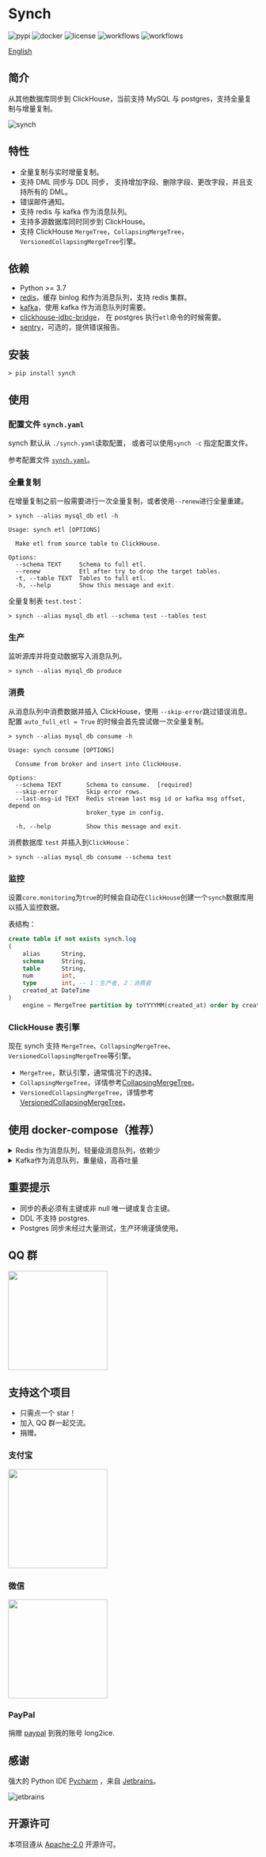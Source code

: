 # Synch

![pypi](https://img.shields.io/pypi/v/synch.svg?style=flat)
![docker](https://img.shields.io/docker/cloud/build/long2ice/synch)
![license](https://img.shields.io/github/license/long2ice/synch)
![workflows](https://github.com/long2ice/synch/workflows/pypi/badge.svg)
![workflows](https://github.com/long2ice/synch/workflows/ci/badge.svg)

[English](https://github.com/long2ice/synch/blob/dev/README.md)

## 简介

从其他数据库同步到 ClickHouse，当前支持 MySQL 与 postgres，支持全量复制与增量复制。

![synch](https://github.com/long2ice/synch/raw/dev/images/synch.png)

## 特性

- 全量复制与实时增量复制。
- 支持 DML 同步与 DDL 同步， 支持增加字段、删除字段、更改字段，并且支持所有的 DML。
- 错误邮件通知。
- 支持 redis 与 kafka 作为消息队列。
- 支持多源数据库同时同步到 ClickHouse。
- 支持 ClickHouse `MergeTree`，`CollapsingMergeTree`，`VersionedCollapsingMergeTree`引擎。

## 依赖

- Python >= 3.7
- [redis](https://redis.io)，缓存 binlog 和作为消息队列，支持 redis 集群。
- [kafka](https://kafka.apache.org)，使用 kafka 作为消息队列时需要。
- [clickhouse-jdbc-bridge](https://github.com/long2ice/clickhouse-jdbc-bridge)， 在 postgres 执行`etl`命令的时候需要。
- [sentry](https://github.com/getsentry/sentry)，可选的，提供错误报告。

## 安装

```shell
> pip install synch
```

## 使用

### 配置文件 `synch.yaml`

synch 默认从 `./synch.yaml`读取配置， 或者可以使用`synch -c` 指定配置文件。

参考配置文件 [`synch.yaml`](https://github.com/long2ice/synch/blob/dev/synch.yaml)。

### 全量复制

在增量复制之前一般需要进行一次全量复制，或者使用`--renew`进行全量重建。

```shell
> synch --alias mysql_db etl -h

Usage: synch etl [OPTIONS]

  Make etl from source table to ClickHouse.

Options:
  --schema TEXT     Schema to full etl.
  --renew           Etl after try to drop the target tables.
  -t, --table TEXT  Tables to full etl.
  -h, --help        Show this message and exit.
```

全量复制表 `test.test`：

```shell
> synch --alias mysql_db etl --schema test --tables test
```

### 生产

监听源库并将变动数据写入消息队列。

```shell
> synch --alias mysql_db produce
```

### 消费

从消息队列中消费数据并插入 ClickHouse，使用 `--skip-error`跳过错误消息。 配置 `auto_full_etl = True` 的时候会首先尝试做一次全量复制。

```shell
> synch --alias mysql_db consume -h

Usage: synch consume [OPTIONS]

  Consume from broker and insert into ClickHouse.

Options:
  --schema TEXT       Schema to consume.  [required]
  --skip-error        Skip error rows.
  --last-msg-id TEXT  Redis stream last msg id or kafka msg offset, depend on
                      broker_type in config.

  -h, --help          Show this message and exit.
```

消费数据库 `test` 并插入到`ClickHouse`：

```shell
> synch --alias mysql_db consume --schema test
```

### 监控

设置`core.monitoring`为`true`的时候会自动在`ClickHouse`创建一个`synch`数据库用以插入监控数据。

表结构：

```sql
create table if not exists synch.log
(
    alias      String,
    schema     String,
    table      String,
    num        int,
    type       int, -- 1：生产者, 2：消费者
    created_at DateTime
)
    engine = MergeTree partition by toYYYYMM(created_at) order by created_at;
```

### ClickHouse 表引擎

现在 synch 支持 `MergeTree`、`CollapsingMergeTree`、`VersionedCollapsingMergeTree`等引擎。

- `MergeTree`，默认引擎，通常情况下的选择。
- `CollapsingMergeTree`，详情参考[CollapsingMergeTree](https://clickhouse.tech/docs/zh/engines/table-engines/mergetree-family/collapsingmergetree/)。
- `VersionedCollapsingMergeTree`，详情参考[VersionedCollapsingMergeTree](https://clickhouse.tech/docs/zh/engines/table-engines/mergetree-family/versionedcollapsingmergetree/)。

## 使用 docker-compose（推荐）

<details>
<summary>Redis 作为消息队列，轻量级消息队列，依赖少</summary>

```yaml
version: "3"
services:
  producer:
    depends_on:
      - redis
    image: long2ice/synch
    command: synch --alias mysql_db produce
    volumes:
      - ./synch.yaml:/synch/synch.yaml
  # 一个消费者消费一个数据库
  consumer.test:
    depends_on:
      - redis
    image: long2ice/synch
    command: synch --alias mysql_db consume --schema test
    volumes:
      - ./synch.yaml:/synch/synch.yaml
  redis:
    hostname: redis
    image: redis:latest
    volumes:
      - redis
volumes:
  redis:
```

</details>

<details>
<summary>Kafka作为消息队列，重量级，高吞吐量</summary>

```yaml
version: "3"
services:
  zookeeper:
    image: bitnami/zookeeper:3
    hostname: zookeeper
    environment:
      - ALLOW_ANONYMOUS_LOGIN=yes
    volumes:
      - zookeeper:/bitnami
  kafka:
    image: bitnami/kafka:2
    hostname: kafka
    environment:
      - KAFKA_CFG_ZOOKEEPER_CONNECT=zookeeper:2181
      - ALLOW_PLAINTEXT_LISTENER=yes
      - JMX_PORT=23456
      - KAFKA_CFG_AUTO_CREATE_TOPICS_ENABLE=true
      - KAFKA_ADVERTISED_LISTENERS=PLAINTEXT://kafka:9092
    depends_on:
      - zookeeper
    volumes:
      - kafka:/bitnami
  kafka-manager:
    image: hlebalbau/kafka-manager
    ports:
      - "9000:9000"
    environment:
      ZK_HOSTS: "zookeeper:2181"
      KAFKA_MANAGER_AUTH_ENABLED: "false"
    command: -Dpidfile.path=/dev/null
  producer:
    depends_on:
      - redis
      - kafka
      - zookeeper
    image: long2ice/synch
    command: synch --alias mysql_db produce
    volumes:
      - ./synch.yaml:/synch/synch.yaml
  # 一个消费者消费一个数据库
  consumer.test:
    depends_on:
      - redis
      - kafka
      - zookeeper
    image: long2ice/synch
    command: synch --alias mysql_db consume --schema test
    volumes:
      - ./synch.yaml:/synch/synch.yaml
  redis:
    hostname: redis
    image: redis:latest
    volumes:
      - redis:/data
volumes:
  redis:
  kafka:
  zookeeper:
```

</details>

## 重要提示

- 同步的表必须有主键或非 null 唯一键或复合主键。
- DDL 不支持 postgres.
- Postgres 同步未经过大量测试，生产环境谨慎使用。

## QQ 群

<img width="200" src="https://github.com/long2ice/synch/raw/dev/images/qq_group.png"/>

## 支持这个项目

- 只需点一个 star！
- 加入 QQ 群一起交流。
- 捐赠。

### 支付宝

<img width="200" src="https://github.com/long2ice/synch/raw/dev/images/alipay.jpeg"/>

### 微信

<img width="200" src="https://github.com/long2ice/synch/raw/dev/images/wechatpay.jpeg"/>

### PayPal

捐赠 [paypal](https://www.paypal.me/long2ice) 到我的账号 long2ice.

## 感谢

强大的 Python IDE [Pycharm](https://www.jetbrains.com/pycharm/?from=synch) ，来自 [Jetbrains](https://www.jetbrains.com/?from=synch)。

![jetbrains](https://github.com/long2ice/synch/raw/dev/images/jetbrains.svg)

## 开源许可

本项目遵从 [Apache-2.0](https://github.com/long2ice/synch/blob/master/LICENSE) 开源许可。
